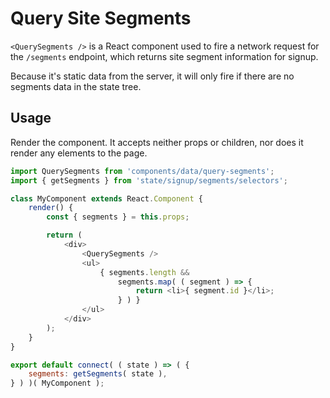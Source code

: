 # Query Site Segments

`<QuerySegments />` is a React component used to fire a network request for the `/segments` endpoint, which returns site segment information for signup.

Because it's static data from the server, it will only fire if there are no segments data in the state tree.

## Usage

Render the component. It accepts neither props or children, nor does it render any elements to the page.

```js
import QuerySegments from 'components/data/query-segments';
import { getSegments } from 'state/signup/segments/selectors';

class MyComponent extends React.Component {
	render() {
		const { segments } = this.props;

		return (
			<div>
				<QuerySegments />
				<ul>
					{ segments.length &&
						segments.map( ( segment ) => {
							return <li>{ segment.id }</li>;
						} ) }
				</ul>
			</div>
		);
	}
}

export default connect( ( state ) => ( {
	segments: getSegments( state ),
} ) )( MyComponent );
```
